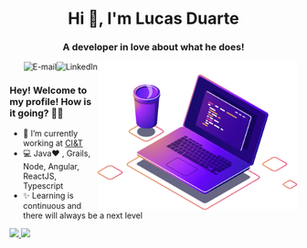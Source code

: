 <h1 align="center">Hi 👋, I'm Lucas Duarte</h1>
<h3 align="center">A developer in love about what he does!</h3>

<img align="right" src="https://raw.githubusercontent.com/LucasDuarteInacio/LucasDuarteInacio/main/img/computer-illustration.png" width="350"/>

<a href="https://www.linkedin.com/in/lucas-duarte-inacio/">
<img align="right" alt="LinkedIn" src="https://img.shields.io/badge/-Lucas%20Duarte-blue"/>
</a>

<a href="mailto:lucasduarteinacio@gmail.com">
<img align="right" alt="E-mail" src="https://img.shields.io/badge/-How%20to%20reach%20me-red"/>
</a>

<br/>

### Hey! Welcome to my profile! How is it going? 👋😄

- 🚀 I’m currently working at [CI&T](https://ciandt.com/br/pt-br/home)
- 💻 Java❤️ , Grails, Node, Angular, ReactJS, Typescript
- ✨ Learning is continuous and there will always be a next level

 <div>
  <a href="https://github.com/lucasduarteinacio">
  <img height="140px" width"50%" src="https://github-readme-stats.vercel.app/api?username=lucasduarteinacio&show_icons=true&theme=dark&include_all_commits=true&count_private=true"/>
  <img height="140px" width"50%" src="https://github-readme-stats.vercel.app/api/top-langs/?username=lucasduarteinacio&layout=compact&langs_count=7&theme=dark"/>
</div>


<!--
**LucasDuarteInacio/LucasDuarteInacio** is a ✨ _special_ ✨ repository because its `README.md` (this file) appears on your GitHub profile.

Here are some ideas to get you started:

- 🔭 I’m currently working on ...
- 🌱 I’m currently learning ...
- 👯 I’m looking to collaborate on ...
- 🤔 I’m looking for help with ...
- 💬 Ask me about ...
- 📫 How to reach me: ...
- 😄 Pronouns: ...
- ⚡ Fun fact: ...
-->
